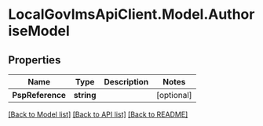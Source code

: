 # LocalGovImsApiClient.Model.AuthoriseModel

## Properties

Name | Type | Description | Notes
------------ | ------------- | ------------- | -------------
**PspReference** | **string** |  | [optional] 

[[Back to Model list]](../README.md#documentation-for-models) [[Back to API list]](../README.md#documentation-for-api-endpoints) [[Back to README]](../README.md)

